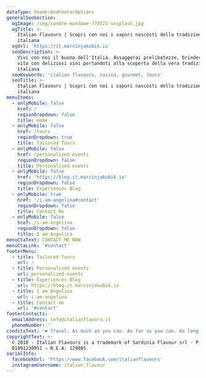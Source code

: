 ```yaml
---
dataType: headerAndFooterOptions
generalSeoSection:
  ogImage: /img/candre-mandawe-770521-unsplash.jpg
  ogTitle: >-
    Italian Flavours | Scopri con noi i sapori nascosti della tradizione
    italiana
  ogUrl: 'https://it.marcinjakubik.io'
  seoDescription: >-
    Vivi con noi il buono dell'Italia. Assaggerai prelibatezze, brinderemo alla
    vita con deliziosi vini portandoti alla scoperta della vera tradizione
    italiana
  seoKeywords: 'italian flavours, cucina, gourmet, tours'
  seoTitle: >-
    Italian Flavours | Scopri con noi i sapori nascosti della tradizione
    italiana
menuItems:
  - onlyMobile: false
    href: /
    regionDropdown: false
    title: Home
  - onlyMobile: false
    href: /tours
    regionDropdown: true
    title: Tailored Tours
  - onlyMobile: false
    href: /personalized-events
    regionDropdown: false
    title: Personalised events
  - onlyMobile: false
    href: 'https://blog.it.marcinjakubik.io'
    regionDropdown: false
    title: Experiences Blog
  - onlyMobile: true
    href: '/i-am-angelina#contact'
    regionDropdown: false
    title: Contact Me
  - onlyMobile: false
    href: /i-am-angelina
    regionDropdown: false
    title: I am Angelina
menuCtaText: CONTACT ME NOW
menuCtaLink: '#contact'
footerMenu:
  - title: Tailored Tours
    url: /
  - title: Personalised events
    url: personalized-events
  - title: Experiences Blog
    url: https://blog.it.marcinjakubik.io
  - title: I am Angelina
    url: i-am-angelina
  - title: Contact me
    url: '#contact'
footerContacts:
  emailAddress: info@italianflavors.it
  phoneNumber: ''
creditsText: '❤ Travel. As much as you can. As far as you can. As long as you can.❤ '
copyrightText: >-
  © 2018 - Italian Flavours is a trademark of Sardinia Flavour srl - P.IVA:
  01091230951 – R.E.A: 129805
socialInfo:
  facebookUrl: 'https://www.facebook.com/italianflavours'
  instagramUsername: italian_flavour
---
```


